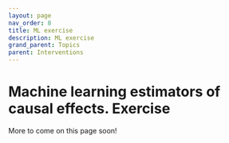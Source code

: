 ```yaml
---
layout: page
nav_order: 8
title: ML exercise
description: ML exercise
grand_parent: Topics
parent: Interventions
---
```


# Machine learning estimators of causal effects. Exercise

More to come on this page soon!